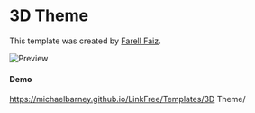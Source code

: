 # 3D Theme
This template was created by [Farell Faiz](http://github.com/farellfaiz/ "Farell Faiz").

![Preview](https://raw.githubusercontent.com/farellfaiz/LinkFree/master/Templates/Gridthetic/preview.png "Preview")

#### Demo
https://michaelbarney.github.io/LinkFree/Templates/3D Theme/
